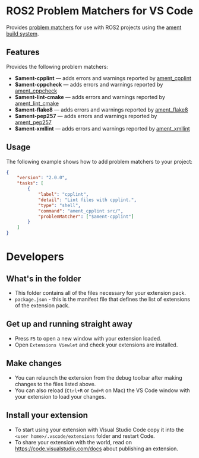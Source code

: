 # ROS2 Problem Matchers for VS Code

Provides [problem matchers](https://code.visualstudio.com/docs/editor/tasks#_processing-task-output-with-problem-matchers) for use with ROS2 projects using the [ament build system](https://docs.ros.org/en/foxy/Concepts/About-Build-System.html?highlight=ament#id3).

## Features

Provides the following problem matchers:

- **\$ament-cpplint** &mdash; adds errors and warnings reported by [ament_cpplint](https://github.com/ament/ament_lint/blob/master/ament_cpplint/doc/index.rst)
- **\$ament-cppcheck** &mdash; adds errors and warnings reported by [ament_cppcheck]()
- **\$ament-lint-cmake** &mdash; adds errors and warnings reported by [ament_lint_cmake]()
- **\$ament-flake8** &mdash; adds errors and warnings reported by [ament_flake8]()
- **\$ament-pep257** &mdash; adds errors and warnings reported by [ament_pep257]()
- **\$ament-xmllint** &mdash; adds errors and warnings reported by [ament_xmllint]()

## Usage

The following example shows how to add problem matchers to your project:

```json
{
	"version": "2.0.0",
	"tasks": [
		{
			"label": "cpplint",
			"detail": "Lint files with cpplint.",
			"type": "shell",
			"command": "ament_cpplint src/",
			"problemMatcher": ["$ament-cpplint"]
		}
	]
}
```

# Developers

## What's in the folder

- This folder contains all of the files necessary for your extension pack.
- `package.json` - this is the manifest file that defines the list of extensions of the extension pack.

## Get up and running straight away

- Press `F5` to open a new window with your extension loaded.
- Open `Extensions Viewlet` and check your extensions are installed.

## Make changes

- You can relaunch the extension from the debug toolbar after making changes to the files listed above.
- You can also reload (`Ctrl+R` or `Cmd+R` on Mac) the VS Code window with your extension to load your changes.

## Install your extension

- To start using your extension with Visual Studio Code copy it into the `<user home>/.vscode/extensions` folder and restart Code.
- To share your extension with the world, read on https://code.visualstudio.com/docs about publishing an extension.
